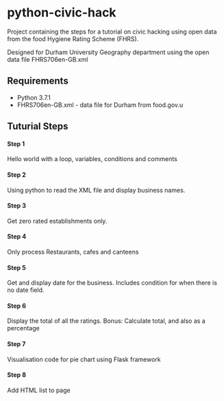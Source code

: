 # python-civic-hack

Project containing the steps for a tutorial on civic hacking using open data from the food Hygiene Rating Scheme (FHRS).

Designed for Durham University Geography department using the open data file FHRS706en-GB.xml

## Requirements

- Python 3.7.1
- FHRS706en-GB.xml  - data file for Durham from food.gov.u

## Tuturial Steps

#### Step 1

Hello world with a loop, variables, conditions and comments

#### Step 2

Using python to read the XML file and display business names.

#### Step 3

Get zero rated establishments only.

#### Step 4

Only process Restaurants, cafes and canteens

#### Step 5

Get and display date for the business. Includes condition for when there is no date field.

#### Step 6

Display the total of all the ratings.
Bonus: Calculate total, and also as a percentage

#### Step 7

Visualisation code for pie chart using Flask framework

#### Step 8

Add HTML list to page

